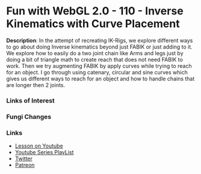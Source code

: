 # Fun with WebGL 2.0 - 110 - Inverse Kinematics with Curve Placement
**Description**:
In  the attempt of recreating IK-Rigs, we explore different ways  to go about doing Inverse kinematics beyond just FABIK or just adding to it. We explore how to easily do a two joint chain like Arms and legs just by doing a bit of triangle math to create reach that does not need FABIK to work. Then we try augmenting FABIK by apply curves while trying to reach for an object. I go through using catenary, circular and sine curves which gives us different ways to reach for an object and how to handle chains that are longer then 2 joints.


### Links of Interest



### Fungi Changes


### Links
* [Lesson on Youtube](https://youtu.be/t_KsTU6QoEo)
* [Youtube Series PlayList](https://www.youtube.com/playlist?list=PLMinhigDWz6emRKVkVIEAaePW7vtIkaIF)
* [Twitter](https://twitter.com/SketchpunkLabs)
* [Patreon](https://www.patreon.com/sketchpunk)